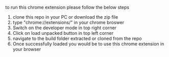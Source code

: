 to run this chrome extension please follow the below steps

1. clone this repo in your PC or download the zip file
2. type "chrome://extensions/" in your chrome broswer
3. Switch on the developer mode in top right corner
4. Click on load unpacked button in top left corner
5. navigate to the build folder extracted or cloned from the repo
6. Once successfully loaded you would be to use this chrome extension in your browser

